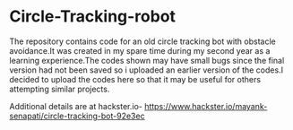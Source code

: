 # Circle-Tracking-robot
The repository contains code for an old circle tracking bot with obstacle avoidance.It was created in my spare time during my second year as a learning experience.The codes shown may have small bugs since the final version had not been saved so i uploaded an earlier version of the codes.I decided to upload the codes here so that it may be useful for others attempting similar projects.

Additional details are at hackster.io-
https://www.hackster.io/mayank-senapati/circle-tracking-bot-92e3ec
